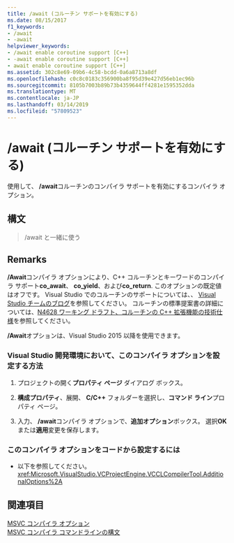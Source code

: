```yaml
---
title: /await (コルーチン サポートを有効にする)
ms.date: 08/15/2017
f1_keywords:
- /await
- -await
helpviewer_keywords:
- /await enable coroutine support [C++]
- -await enable coroutine support [C++]
- await enable coroutine support [C++]
ms.assetid: 302c8e69-09b6-4c58-bcdd-0a6a8713a8df
ms.openlocfilehash: c0c8c0183c356900ba8f95d39e427d56eb1ec96b
ms.sourcegitcommit: 8105b7003b89b73b4359644ff4281e1595352dda
ms.translationtype: MT
ms.contentlocale: ja-JP
ms.lasthandoff: 03/14/2019
ms.locfileid: "57809523"
---
```

# <a name="await-enable-coroutine-support"></a>/await (コルーチン サポートを有効にする)

使用して、 **/await**コルーチンのコンパイラ サポートを有効にするコンパイラ オプション。

## <a name="syntax"></a>構文

> /await と一緒に使う

## <a name="remarks"></a>Remarks

**/Await**コンパイラ オプションにより、C++ コルーチンとキーワードのコンパイラ サポート**co_await**、 **co_yield**、および**co_return**. このオプションの既定値はオフです。 Visual Studio でのコルーチンのサポートについては、、 [Visual Studio チームのブログ](https://blogs.msdn.microsoft.com/vcblog/category/coroutine/)を参照してください。 コルーチンの標準提案書の詳細については、[N4628 ワーキング ドラフト、コルーチンの C++ 拡張機能の技術仕様](http://www.open-std.org/jtc1/sc22/wg21/docs/papers/2016/n4628.pdf)を参照してください。

**/Await**オプションは、Visual Studio 2015 以降を使用できます。

### <a name="to-set-this-compiler-option-in-the-visual-studio-development-environment"></a>Visual Studio 開発環境において、このコンパイラ オプションを設定する方法

1. プロジェクトの開く**プロパティ ページ** ダイアログ ボックス。

1. **構成プロパティ**、展開、 **C/C++** フォルダーを選択し、**コマンド ライン**プロパティ ページ。

1. 入力、 **/await**コンパイラ オプションで、**追加オプション**ボックス。 選択**OK**または**適用**変更を保存します。

### <a name="to-set-this-compiler-option-programmatically"></a>このコンパイラ オプションをコードから設定するには

- 以下を参照してください。<xref:Microsoft.VisualStudio.VCProjectEngine.VCCLCompilerTool.AdditionalOptions%2A>

## <a name="see-also"></a>関連項目

[MSVC コンパイラ オプション](compiler-options.md)<br/>
[MSVC コンパイラ コマンドラインの構文](compiler-command-line-syntax.md)

